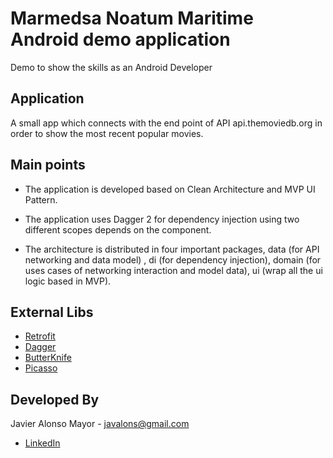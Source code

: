Marmedsa Noatum Maritime Android demo application
===

Demo to show the skills as an Android Developer

Application
------------

A small app which connects with the end point of API api.themoviedb.org in order to show the most recent popular movies.

Main points
------------

- The application is developed based on Clean Architecture and MVP UI Pattern.

- The application uses Dagger 2 for dependency injection using two different scopes depends on the component.

- The architecture is distributed in four important packages, 
data (for API networking and data model) , di (for dependency injection), 
domain (for uses cases of networking interaction and model data),
ui (wrap all the ui logic based in MVP).

External Libs
------------

- [Retrofit ](http://square.github.io/dagger/)
- [Dagger](http://square.github.io/retrofit/)
- [ButterKnife](http://jakewharton.github.io/butterknife/)
- [Picasso](http://square.github.io/picasso/)

Developed By
------------
Javier Alonso Mayor - <javalons@gmail.com>

- [LinkedIn](https://www.linkedin.com/in/javalons/)
